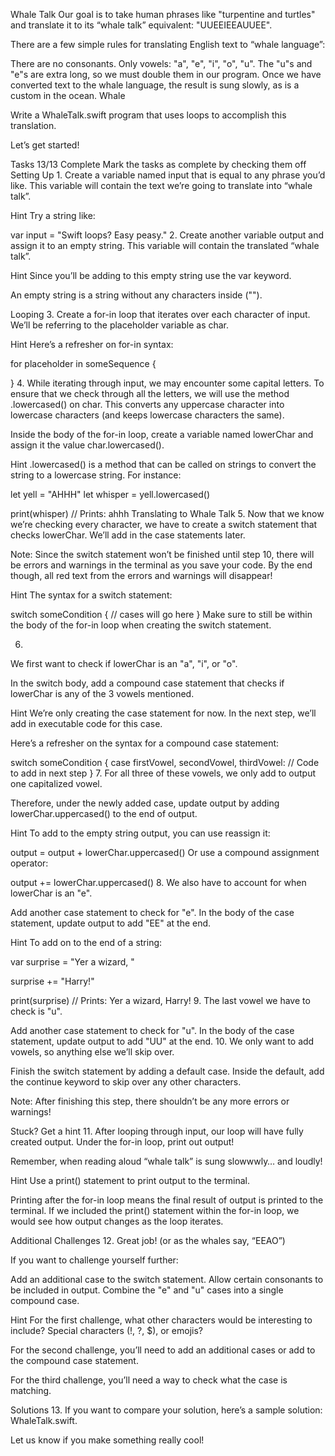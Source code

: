 Whale Talk
Our goal is to take human phrases like "turpentine and turtles" and translate it to its “whale talk” equivalent: "UUEEIEEAUUEE".

There are a few simple rules for translating English text to “whale language”:

There are no consonants. Only vowels: "a", "e", "i", "o", "u".
The "u"s and "e"s are extra long, so we must double them in our program.
Once we have converted text to the whale language, the result is sung slowly, as is a custom in the ocean.
Whale

Write a WhaleTalk.swift program that uses loops to accomplish this translation.

Let’s get started!

Tasks
13/13 Complete
Mark the tasks as complete by checking them off
Setting Up
1.
Create a variable named input that is equal to any phrase you’d like. This variable will contain the text we’re going to translate into “whale talk”.


Hint
Try a string like:

var input = "Swift loops? Easy peasy."
2.
Create another variable output and assign it to an empty string. This variable will contain the translated “whale talk”.


Hint
Since you’ll be adding to this empty string use the var keyword.

An empty string is a string without any characters inside ("").

Looping
3.
Create a for-in loop that iterates over each character of input. We’ll be referring to the placeholder variable as char.


Hint
Here’s a refresher on for-in syntax:

for placeholder in someSequence {
 
}
4.
While iterating through input, we may encounter some capital letters. To ensure that we check through all the letters, we will use the method .lowercased() on char. This converts any uppercase character into lowercase characters (and keeps lowercase characters the same).

Inside the body of the for-in loop, create a variable named lowerChar and assign it the value char.lowercased().


Hint
.lowercased() is a method that can be called on strings to convert the string to a lowercase string. For instance:

let yell = "AHHH"
let whisper = yell.lowercased()
 
print(whisper)  // Prints: ahhh
Translating to Whale Talk
5.
Now that we know we’re checking every character, we have to create a switch statement that checks lowerChar. We’ll add in the case statements later.

Note: Since the switch statement won’t be finished until step 10, there will be errors and warnings in the terminal as you save your code. By the end though, all red text from the errors and warnings will disappear!


Hint
The syntax for a switch statement:

switch someCondition {
  // cases will go here 
}
Make sure to still be within the body of the for-in loop when creating the switch statement.

6.
We first want to check if lowerChar is an "a", "i", or "o".

In the switch body, add a compound case statement that checks if lowerChar is any of the 3 vowels mentioned.


Hint
We’re only creating the case statement for now. In the next step, we’ll add in executable code for this case.

Here’s a refresher on the syntax for a compound case statement:

switch someCondition {
  case firstVowel, secondVowel, thirdVowel:
    // Code to add in next step
}
7.
For all three of these vowels, we only add to output one capitalized vowel.

Therefore, under the newly added case, update output by adding lowerChar.uppercased() to the end of output.


Hint
To add to the empty string output, you can use reassign it:

output = output + lowerChar.uppercased()
Or use a compound assignment operator:

output += lowerChar.uppercased()
8.
We also have to account for when lowerChar is an "e".

Add another case statement to check for "e".
In the body of the case statement, update output to add "EE" at the end.

Hint
To add on to the end of a string:

var surprise = "Yer a wizard, "
 
surprise += "Harry!"
 
print(surprise)  // Prints: Yer a wizard, Harry!
9.
The last vowel we have to check is "u".

Add another case statement to check for "u".
In the body of the case statement, update output to add "UU" at the end.
10.
We only want to add vowels, so anything else we’ll skip over.

Finish the switch statement by adding a default case. Inside the default, add the continue keyword to skip over any other characters.

Note: After finishing this step, there shouldn’t be any more errors or warnings!


Stuck? Get a hint
11.
After looping through input, our loop will have fully created output. Under the for-in loop, print out output!

Remember, when reading aloud “whale talk” is sung slowwwly… and loudly!


Hint
Use a print() statement to print output to the terminal.

Printing after the for-in loop means the final result of output is printed to the terminal. If we included the print() statement within the for-in loop, we would see how output changes as the loop iterates.

Additional Challenges
12.
Great job! (or as the whales say, “EEAO”)

If you want to challenge yourself further:

Add an additional case to the switch statement.
Allow certain consonants to be included in output.
Combine the "e" and "u" cases into a single compound case.

Hint
For the first challenge, what other characters would be interesting to include? Special characters (!, ?, $), or emojis?

For the second challenge, you’ll need to add an additional cases or add to the compound case statement.

For the third challenge, you’ll need a way to check what the case is matching.

Solutions
13.
If you want to compare your solution, here’s a sample solution: WhaleTalk.swift.

Let us know if you make something really cool!